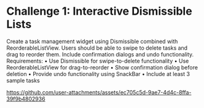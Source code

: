 # Challenge 1: Interactive Dismissible Lists

Create a task management widget using Dismissible combined with
ReorderableListView. Users should be able to swipe to delete tasks and drag to reorder
them. Include confirmation dialogs and undo functionality.
Requirements:
• Use Dismissible for swipe-to-delete functionality
• Use ReorderableListView for drag-to-reorder
• Show confirmation dialog before deletion
• Provide undo functionality using SnackBar
• Include at least 3 sample tasks

https://github.com/user-attachments/assets/ec705c5d-9ae7-4d4c-8ffa-39f9b4802936
